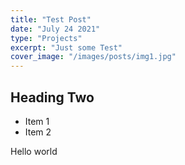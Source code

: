 ```yaml
---
title: "Test Post"
date: "July 24 2021"
type: "Projects"
excerpt: "Just some Test"
cover_image: "/images/posts/img1.jpg"
---
```


## Heading Two

- Item 1
- Item 2

Hello world

